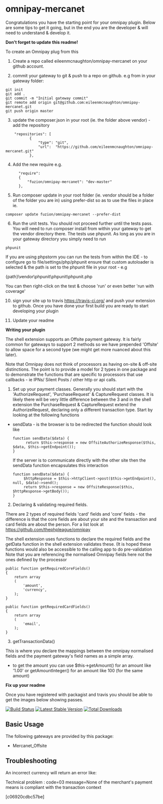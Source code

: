 omnipay-mercanet
=============

Congratulations you have the starting point for your omnipay plugin. Below are some tips
to get it going, but in the end you are the developer & will need to understand & develop it.

**Don't forget to update this readme!**

To create an Omnipay plug from this

1. Create a repo called eileenmcnaughton/omnipay-mercanet on your github account.

2. commit your gateway to git & push to a repo on github. e.g from in your gateway folder:
```
git init
git add .
git commit -m "Initial gateway commit"
git remote add origin git@github.com:eileenmcnaughton/omnipay-mercanet.git
git push origin master
```

3. update the composer.json in your root (ie. the folder above vendor) - add the repository
```
    "repositories": [
           {
               "type": "git",
               "url":  "https://github.com/eileenmcnaughton/omnipay-mercanet.git"
           },
```
4. Add the new require e.g.

```  
      "require":
      {
          "fuzion/omnipay-mercanet": "dev-master"
      },
```


5. Run composer update in your root folder (ie. vendor should be a folder of the folder you are in) using prefer-dist so as to use the files in place ie.

``
composer update fuzion/omnipay-mercanet --prefer-dist
``

6.  Run the unit tests. You should not proceed further until the tests pass. You will need to run composer install from within your
gateway to get the vendor directory there. The tests use phpunit. As long as you are in your gateway directory
you simply need to run

```
phpunit
```

If you are using phpstorm you can run the tests from within the IDE - to configure go to file/settings/php/phpunit
ensure that custom autoloader is selected & the path is set to the phpunit file in your root - e.g

{path}\vendor\phpunit\phpunit\phpunit.php

You can then right-click on the test & choose 'run' or even better 'run with coverage'

10. sign your site up to travis https://travis-ci.org/ and push your extension to github. Once you have done your first build you are ready to start developing your plugin

11. Update your readme

**Writing your plugin**

The shell extension supports an Offsite payment gateway. It is fairly common for gateways to support 2 methods so we
have prepended 'Offsite' to allow space for a second type (we might get more nuanced about this later).

Note that Omnipay does not think of processors as having on-site & off-site distinctions. The point is to provide a model for 2 types in one package and to demonstrate the
functions that are specific to processors that use callbacks - ie IPNs/ Silent Posts / other http or api calls.

1. Set up your payment classes. Generally you should start with the 'AuthorizeRequest', 'PurchaseRequest' & CaptureRequest classes. It is likely there
will be very little difference between the 3 and in the shell extension the PurchaseRequest & CaptureRequest extend the AuthorizeRequest, declaring only a different
transaction type. Start by looking at the following functions 

  - sendData - is the browser is to be redirected the function should look like
      ```
      function sendData($data) {
            return $this->response = new OffsiteAuthorizeResponse($this, $data, $this->getEndpoint());
      }
      ```

      If the server is to communicate directly with the other site then the sendData function encapsulates this 
      interaction

      ```
      function sendData($data) {
           $httpResponse = $this->httpClient->post($this->getEndpoint(), null, $data)->send();
           return $this->response = new OffsiteResponse($this, $httpResponse->getBody());
      }
      ```


2. Declaring & validating required fields.

There are 2 types of required fields 'card' fields and 'core' fields - the difference is that the core fields are about your site and the transaction
and card fields are about the person. For a list look at https://github.com/thephpleague/omnipay

The shell extension uses functions to declare the required fields and the getData function in the shell 
extension validates these. (It is hoped these functions would also be accessible to the calling app to do pre-validation
Note that you are referencing the normalised Omnipay fields here not the ones defined by the processor

    public function getRequiredCoreFields()
    {
        return array
        (
            'amount',
            'currency',
        );
    }

    public function getRequiredCardFields()
    {
        return array
        (
            'email',
        );
    }

3. getTransactionData()

  This is where you declare the mappings between the omnipay normalised fields and the payment gateway's field
  names as a simple array.

  - to get the amount you can use $this->getAmount() for an amount like '1.00' or getAmountInteger() for an amount like 100
  (for the same amount)

**Fix up your readme**

Once you have registered with packagist and travis you should be able to get the images below showing passes.

[![Build Status](https://travis-ci.org/eileenmcnaughton/omnipay-mercanet.png?branch=master)](https://travis-ci.org/eileenmcnaughton/omnipay-mercanet)
[![Latest Stable Version](https://poser.pugx.org/eileenmcnaughton/omnipay-mercanet/version.png)](https://packagist.org/eileenmcnaughton/omnipay-mercanet)
[![Total Downloads](https://poser.pugx.org/eileenmcnaughton/eileenmcnaughton/omnipay-mercanet/d/total.png)](https://packagist.org/eileenmcnaughton/eileenmcnaughton/omnipay-mercanet)

## Basic Usage

The following gateways are provided by this package:

* Mercanet_Offsite

## Troubleshooting

An incorrect currency will return an error like: 

Technical problem  : code=03 message=None of the merchant's payment means is compliant with the transaction context

 [c06920cdbc57be]